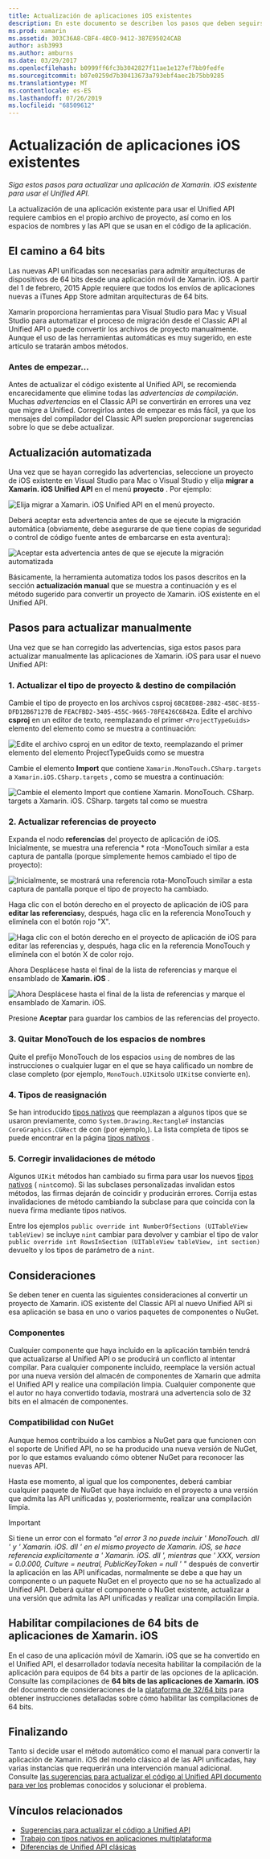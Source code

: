 ```yaml
---
title: Actualización de aplicaciones iOS existentes
description: En este documento se describen los pasos que deben seguirse para actualizar una aplicación de Xamarin. iOS desde el Classic API al Unified API.
ms.prod: xamarin
ms.assetid: 303C36A8-CBF4-48C0-9412-387E95024CAB
author: asb3993
ms.author: amburns
ms.date: 03/29/2017
ms.openlocfilehash: b0999ff6fc3b3042827f11ae1e127ef7bb9fedfe
ms.sourcegitcommit: b07e0259d7b30413673a793ebf4aec2b75bb9285
ms.translationtype: MT
ms.contentlocale: es-ES
ms.lasthandoff: 07/26/2019
ms.locfileid: "68509612"
---
```

# <a name="updating-existing-ios-apps"></a>Actualización de aplicaciones iOS existentes

_Siga estos pasos para actualizar una aplicación de Xamarin. iOS existente para usar el Unified API._

La actualización de una aplicación existente para usar el Unified API requiere cambios en el propio archivo de proyecto, así como en los espacios de nombres y las API que se usan en el código de la aplicación.

## <a name="the-road-to-64-bits"></a>El camino a 64 bits

Las nuevas API unificadas son necesarias para admitir arquitecturas de dispositivos de 64 bits desde una aplicación móvil de Xamarin. iOS. A partir del 1 de febrero, 2015 Apple requiere que todos los envíos de aplicaciones nuevas a iTunes App Store admitan arquitecturas de 64 bits.

Xamarin proporciona herramientas para Visual Studio para Mac y Visual Studio para automatizar el proceso de migración desde el Classic API al Unified API o puede convertir los archivos de proyecto manualmente. Aunque el uso de las herramientas automáticas es muy sugerido, en este artículo se tratarán ambos métodos.

### <a name="before-you-start"></a>Antes de empezar...

Antes de actualizar el código existente al Unified API, se recomienda encarecidamente que elimine todas las *advertencias de compilación*. Muchas *advertencias* en el Classic API se convertirán en errores una vez que migre a Unified. Corregirlos antes de empezar es más fácil, ya que los mensajes del compilador del Classic API suelen proporcionar sugerencias sobre lo que se debe actualizar.

## <a name="automated-updating"></a>Actualización automatizada

Una vez que se hayan corregido las advertencias, seleccione un proyecto de iOS existente en Visual Studio para Mac o Visual Studio y elija **migrar a Xamarin. iOS Unified API** en el menú **proyecto** . Por ejemplo:

![](updating-ios-apps-images/beta-tool1.png "Elija migrar a Xamarin. iOS Unified API en el menú proyecto.")

Deberá aceptar esta advertencia antes de que se ejecute la migración automática (obviamente, debe asegurarse de que tiene copias de seguridad o control de código fuente antes de embarcarse en esta aventura):

![](updating-ios-apps-images/beta-tool2.png "Aceptar esta advertencia antes de que se ejecute la migración automatizada")

Básicamente, la herramienta automatiza todos los pasos descritos en la sección **actualización manual** que se muestra a continuación y es el método sugerido para convertir un proyecto de Xamarin. iOS existente en el Unified API.

## <a name="steps-to-update-manually"></a>Pasos para actualizar manualmente

Una vez que se han corregido las advertencias, siga estos pasos para actualizar manualmente las aplicaciones de Xamarin. iOS para usar el nuevo Unified API:

### <a name="1-update-project-type--build-target"></a>1. Actualizar el tipo de proyecto & destino de compilación

Cambie el tipo de proyecto en  los archivos csproj `6BC8ED88-2882-458C-8E55-DFD12B67127B` de `FEACFBD2-3405-455C-9665-78FE426C6842`a. Edite el archivo **csproj** en un editor de texto, reemplazando el primer `<ProjectTypeGuids>` elemento del elemento como se muestra a continuación:

![](updating-ios-apps-images/csproj.png "Edite el archivo csproj en un editor de texto, reemplazando el primer elemento del elemento ProjectTypeGuids como se muestra")

Cambie el elemento **Import** que contiene `Xamarin.MonoTouch.CSharp.targets` a `Xamarin.iOS.CSharp.targets` , como se muestra a continuación:

![](updating-ios-apps-images/csproj2.png "Cambie el elemento Import que contiene Xamarin. MonoTouch. CSharp. targets a Xamarin. iOS. CSharp. targets tal como se muestra")

### <a name="2-update-project-references"></a>2. Actualizar referencias de proyecto

Expanda el nodo **referencias** del proyecto de aplicación de iOS. Inicialmente, se muestra una referencia * rota  -MonoTouch similar a esta captura de pantalla (porque simplemente hemos cambiado el tipo de proyecto):

![](updating-ios-apps-images/references.png "Inicialmente, se mostrará una referencia rota-MonoTouch similar a esta captura de pantalla porque el tipo de proyecto ha cambiado.")

Haga clic con el botón derecho en el proyecto de aplicación de iOS para **editar las referencias**y, después, haga clic en la referencia MonoTouch y elimínela con el botón rojo "X".

![](updating-ios-apps-images/references-delete-monotouch-sml.png "Haga clic con el botón derecho en el proyecto de aplicación de iOS para editar las referencias y, después, haga clic en la referencia MonoTouch y elimínela con el botón X de color rojo.")

Ahora Desplácese hasta el final de la lista de referencias y marque el ensamblado de **Xamarin. iOS** .

![](updating-ios-apps-images/references-add-xamarinios-sml.png "Ahora Desplácese hasta el final de la lista de referencias y marque el ensamblado de Xamarin. iOS.")

Presione **Aceptar** para guardar los cambios de las referencias del proyecto.

### <a name="3-remove-monotouch-from-namespaces"></a>3. Quitar MonoTouch de los espacios de nombres

Quite el  prefijo MonoTouch de los espacios `using` de nombres de las instrucciones o cualquier lugar en el que se haya calificado un nombre de clase completo (por ejemplo, `MonoTouch.UIKit`solo `UIKit`se convierte en).

### <a name="4-remap-types"></a>4. Tipos de reasignación

Se han introducido [tipos nativos](~/cross-platform/macios/nativetypes.md) que reemplazan a algunos tipos que se usaron previamente, como `System.Drawing.RectangleF` instancias `CoreGraphics.CGRect` de con (por ejemplo,). La lista completa de tipos se puede encontrar en la página [tipos nativos](~/cross-platform/macios/nativetypes.md) .

### <a name="5-fix-method-overrides"></a>5. Corregir invalidaciones de método

Algunos `UIKit` métodos han cambiado su firma para usar los nuevos [tipos nativos](~/cross-platform/macios/nativetypes.md) ( `nint`como). Si las subclases personalizadas invalidan estos métodos, las firmas dejarán de coincidir y producirán errores. Corrija estas invalidaciones de método cambiando la subclase para que coincida con la nueva firma mediante tipos nativos.

Entre los ejemplos `public override int NumberOfSections (UITableView tableView)` se incluye `nint` cambiar para devolver y cambiar el tipo de valor `public override int RowsInSection (UITableView tableView, int section)` devuelto y los tipos de parámetro de a `nint`.

## <a name="considerations"></a>Consideraciones

Se deben tener en cuenta las siguientes consideraciones al convertir un proyecto de Xamarin. iOS existente del Classic API al nuevo Unified API si esa aplicación se basa en uno o varios paquetes de componentes o NuGet.

### <a name="components"></a>Componentes

Cualquier componente que haya incluido en la aplicación también tendrá que actualizarse al Unified API o se producirá un conflicto al intentar compilar. Para cualquier componente incluido, reemplace la versión actual por una nueva versión del almacén de componentes de Xamarin que admita el Unified API y realice una compilación limpia. Cualquier componente que el autor no haya convertido todavía, mostrará una advertencia solo de 32 bits en el almacén de componentes.

### <a name="nuget-support"></a>Compatibilidad con NuGet

Aunque hemos contribuido a los cambios a NuGet para que funcionen con el soporte de Unified API, no se ha producido una nueva versión de NuGet, por lo que estamos evaluando cómo obtener NuGet para reconocer las nuevas API.

Hasta ese momento, al igual que los componentes, deberá cambiar cualquier paquete de NuGet que haya incluido en el proyecto a una versión que admita las API unificadas y, posteriormente, realizar una compilación limpia.

> [!IMPORTANT]
> Si tiene un error con el formato _"el error 3 no puede incluir ' MonoTouch. dll ' y ' Xamarin. iOS. dll ' en el mismo proyecto de Xamarin. iOS, se hace referencia explícitamente a ' Xamarin. iOS. dll ', mientras que ' XXX, version = 0.0.000, Culture = neutral, PublicKeyToken = null ' "_ después de convertir la aplicación en las API unificadas, normalmente se debe a que hay un componente o un paquete NuGet en el proyecto que no se ha actualizado al Unified API. Deberá quitar el componente o NuGet existente, actualizar a una versión que admita las API unificadas y realizar una compilación limpia.

## <a name="enabling-64-bit-builds-of-xamarinios-apps"></a>Habilitar compilaciones de 64 bits de aplicaciones de Xamarin. iOS

En el caso de una aplicación móvil de Xamarin. iOS que se ha convertido en el Unified API, el desarrollador todavía necesita habilitar la compilación de la aplicación para equipos de 64 bits a partir de las opciones de la aplicación. Consulte las compilaciones de **64 bits de las aplicaciones de Xamarin. iOS** del documento de consideraciones de la [plataforma de 32/64 bits](~/cross-platform/macios/32-and-64/index.md#enable-64) para obtener instrucciones detalladas sobre cómo habilitar las compilaciones de 64 bits.

## <a name="finishing-up"></a>Finalizando

Tanto si decide usar el método automático como el manual para convertir la aplicación de Xamarin. iOS del modelo clásico al de las API unificadas, hay varias instancias que requerirán una intervención manual adicional. Consulte [las sugerencias para actualizar el código al Unified API documento para ver los](~/cross-platform/macios/unified/updating-tips.md) problemas conocidos y solucionar el problema.

## <a name="related-links"></a>Vínculos relacionados

- [Sugerencias para actualizar el código a Unified API](~/cross-platform/macios/unified/updating-tips.md)
- [Trabajo con tipos nativos en aplicaciones multiplataforma](~/cross-platform/macios/native-types-cross-platform.md)
- [Diferencias de Unified API clásicas](https://github.com/xamarin/release-notes-archive/blob/master/release-notes/ios/api_changes/classic-vs-unified-8.6.0/index.md)
